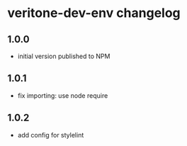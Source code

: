 # veritone-dev-env changelog

## 1.0.0
* initial version published to NPM

## 1.0.1
* fix importing: use node require

## 1.0.2
* add config for stylelint
